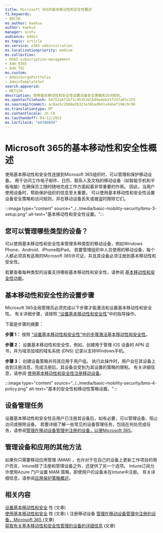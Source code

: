 ```yaml
---
title: Microsoft 365的基本移动性和安全性概述
f1.keywords:
- NOCSH
ms.author: kwekua
author: kwekua
manager: scotv
audience: Admin
ms.topic: article
ms.service: o365-administration
ms.localizationpriority: medium
ms.collection:
- M365-subscription-management
- Adm_O365
- Adm_TOC
ms.custom:
- AdminSurgePortfolio
- AdminTemplateSet
search.appverid:
- MET150
description: 使用基本移动性和安全性设置设备安全策略和访问规则。
ms.openlocfilehash: b4752a6f1b71c453b3d1b89adeb25f337a65c255
ms.sourcegitcommit: ac0ae5c2888e2b323e36bad041a4abef196c9c96
ms.translationtype: MT
ms.contentlocale: zh-CN
ms.lasthandoff: 04/12/2022
ms.locfileid: "64780844"
---
```

# <a name="overview-of-basic-mobility-and-security-for-microsoft-365"></a>Microsoft 365的基本移动性和安全性概述

使用基本移动性和安全性连接到Microsoft 365组织时，可以管理和保护移动设备。 用于访问工作电子邮件、日历、联系人及文档的移动设备（如智能手机和平板电脑）在确保员工随时随地完成工作方面起着非常重要的作用。 因此，当用户使用设备时，帮助保护组织的信息至关重要。 可以使用基本移动性和安全性设置设备安全策略和访问规则，并在移动设备丢失或被盗时擦除它们。

:::image type="content" source="../../media/basic-mobility-security/bms-3-setup.png" alt-text="基本移动性和安全性设置。":::

## <a name="what-types-of-devices-can-you-manage"></a>您可以管理哪些类型的设备？

可以使用基本移动性和安全性来管理多种类型的移动设备，例如Windows Phone、Android、iPhone和iPad。 若要管理组织中人员使用的移动设备，每个人都必须具有适用的Microsoft 365许可证，并且其设备必须注册到基本移动性和安全性。

若要查看每种类型的设备支持哪些基本移动性和安全性，请参阅 [基本移动性和安全性功能](capabilities.md)。

## <a name="setup-steps-for-basic-mobility-and-security"></a>基本移动性和安全性的设置步骤

Microsoft 365全局管理员必须完成以下步骤才能激活和设置基本移动性和安全性。 有关详细步骤，请按照 [“设置基本移动性和安全性](set-up.md)”中的指导操作。 

下面是步骤的摘要：

**步骤 1：** 按照 [“设置基本移动性和安全性”中的步骤激活基本移动性和安全性](set-up.md)。

**步骤 2：** 设置基本移动性和安全性，例如，创建用于管理 iOS 设备的 APN 证书，并为域添加域的域名系统 (DNS) 记录以支持Windows手机。

**步骤 3：** 创建设备策略并将其应用于用户组。 执行此操作时，用户会在其设备上收到注册消息，完成注册后，其设备会受到为其设置的策略的限制。 有关详细信息，请参阅 [使用基本移动性和安全性注册移动设备](enroll-your-mobile-device.md)。 

:::image type="content" source="../../media/basic-mobility-security/bms-4-policy.png" alt-text="基本的安全性和移动性策略设置。":::

## <a name="device-management-tasks"></a>设备管理任务

设置基本移动性和安全性且用户已注册其设备后，如有必要，可以管理设备、阻止访问或擦除设备。 若要详细了解一些常见的设备管理任务，包括在何处完成任务，请参阅[管理在移动设备管理中注册的设备，以便Microsoft 365](manage-enrolled-devices.md)。

## <a name="other-ways-to-manage-devices-and-apps"></a>管理设备和应用的其他方法

如果你只需要移动应用管理 (MAM) ，也许对于在自己的设备上更新工作项目的用户而言，Intune除了注册和管理设备之外，还提供了另一个选项。 Intune订阅允许使用Azure 门户设置 MAM 策略，即使用户的设备未在Intune中注册。 有关详细信息，请参阅[应用保护策略概述](/mem/intune/apps/app-protection-policy)。

## <a name="related-content"></a>相关内容

[设置基本移动性和安全](set-up.md) 性 (文章) \
[使用基本移动性和安全](enroll-your-mobile-device.md) 性 (文章) \ 注册移动设备
[管理在移动设备管理中注册的设备，Microsoft 365 (](manage-enrolled-devices.md)文章) \
[获取有关基本移动性和安全性管理的设备的详细信息](get-details-about-managed-devices.md) (文章) 